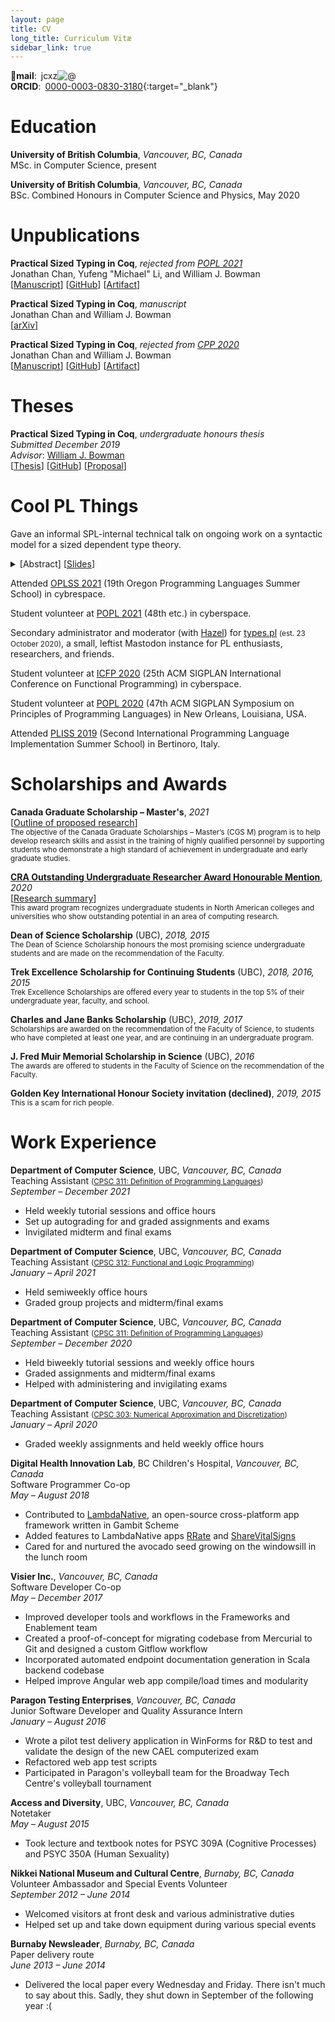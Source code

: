 ```yaml
---
layout: page
title: CV
long_title: Curriculum Vitæ
sidebar_link: true
---
```


**📧mail**: <span class="jcxz">jcxz<img alt="&commat;" style="display: inline"/></span>
<br/>
**ORCID**: [0000-0003-0830-3180](https://orcid.org/0000-0003-0830-3180){:target="_blank"}

# Education

**University of British Columbia**, *Vancouver, BC, Canada*
<br/>
MSc. in Computer Science, present

**University of British Columbia**, *Vancouver, BC, Canada*
<br/>
BSc. Combined Honours in Computer Science and Physics, May 2020

# Unpublications

**Practical Sized Typing in Coq**, *rejected from [POPL 2021](https://popl21.sigplan.org/track/POPL-2021-research-papers)*
<br/>
Jonathan Chan, Yufeng "Michael" Li, and William J. Bowman
<br/>
[[Manuscript](/assets/pdfs/pstc-popl2021.pdf)] [[GitHub](https://github.com/ionathanch/coq/releases/tag/V8.12%2Bsized)] [[Artifact](https://doi.org/10.5281/zenodo.3937941)]

**Practical Sized Typing in Coq**, *manuscript*
<br/>
Jonathan Chan and William J. Bowman
<br/>
[[arXiv](https://arxiv.org/abs/1912.05601)]

**Practical Sized Typing in Coq**, *rejected from [CPP 2020](https://popl20.sigplan.org/home/CPP-2020)*
<br/>
Jonathan Chan and William J. Bowman
<br/>
[[Manuscript](/assets/pdfs/pstc-cpp2020.pdf)] [[GitHub](https://github.com/ionathanch/coq/releases/tag/v0.1.0)] [[Artifact](https://doi.org/10.5281/zenodo.3516517)]

# Theses

**Practical Sized Typing in Coq**, *undergraduate honours thesis*
<br/>
*Submitted December 2019*
<br/>
*Advisor*: [William J. Bowman](https://www.williamjbowman.com/)
<br/>
[[Thesis](/assets/pdfs/bsc-thesis.pdf)] [[GitHub](https://github.com/ionathanch/coq/tree/dev)] [[Proposal](/assets/pdfs/bsc-proposal.pdf)]

# Cool PL Things

<span id="sized-model"></span>
Gave an informal SPL-internal technical talk on ongoing work on a syntactic model for a sized dependent type theory.
<details>
  <summary>[<a>Abstract</a>] [<a href="/assets/pdfs/sized-types-syntactic-model.pdf">Slides</a>]</summary>
  <blockquote>
  Dependent type theories used in modern proof assistants usually require termination of recursive functions for logical consistency. In Coq, for instance, termination checking is done using a syntactic guard predicate, but it is delicate and restrictive, preventing users from writing some obviously-terminating functions. A more robust type-based alternative for termination checking is sized types, where inductive types are annotated with sizes, and recursive functions are guaranteed to terminate if recursive calls occur on inductives with smaller sizes.
  <br>
  We have been working on proving the consistency of a (higher-order, inflationary) sized dependent type system via a type-preserving translation (that is, a syntactic model) to extensional CIC, which is known to be consistent. However, we've encountered a few problems along the way that threaten the viability of such a translation. In this talk, I give an overview of how this translation works, and the unsolved problems of a) the infinite size in our type system and b) universe levels in our model.
  </blockquote>
</details>

Attended [OPLSS 2021](https://www.cs.uoregon.edu/research/summerschool/summer21/) (19th Oregon Programming Languages Summer School) in cybrespace.

Student volunteer at [POPL 2021](https://popl21.sigplan.org/) (48th etc.) in cyberspace.

Secondary administrator and moderator (with [Hazel](https://knightsofthelambdacalcul.us/)) for [types.pl](https://types.pl/) <small>(est. 23 October 2020)</small>, a small, leftist Mastodon instance for PL enthusiasts, researchers, and friends.

Student volunteer at [ICFP 2020](https://icfp20.sigplan.org/) (25th ACM SIGPLAN International Conference on Functional Programming) in cyberspace.

Student volunteer at [POPL 2020](https://popl20.sigplan.org/) (47th ACM SIGPLAN Symposium on Principles of Programming Languages) in New Orleans, Louisiana, USA.

Attended [PLISS 2019](https://pliss2019.github.io/) (Second International Programming Language Implementation Summer School) in Bertinoro, Italy.

# Scholarships and Awards

**Canada Graduate Scholarship – Master's**, *2021*
<br/>
[[Outline of proposed research](/assets/pdfs/cgs-m-proposal.pdf)]
<br/>
<small>The objective of the Canada Graduate Scholarships – Master’s (CGS M) program is to help develop research skills and assist in the training of highly qualified personnel by supporting students who demonstrate a high standard of achievement in undergraduate and early graduate studies.</small>

[**CRA Outstanding Undergraduate Researcher Award Honourable Mention**](https://cra.org/about/awards/outstanding-undergraduate-researcher-award/#2020), *2020*
<br />
[[Research summary](/assets/pdfs/bsc-summary.pdf)]
<br/>
<small>This award program recognizes undergraduate students in North American colleges and universities who show outstanding potential in an area of computing research.</small>

**Dean of Science Scholarship** (UBC), *2018, 2015*
<br/>
<small>The Dean of Science Scholarship honours the most promising science undergraduate students and are made on the recommendation of the Faculty.</small>

**Trek Excellence Scholarship for Continuing Students** (UBC), *2018, 2016, 2015*
<br/>
<small>Trek Excellence Scholarships are offered every year to students in the top 5% of their undergraduate year, faculty, and school.</small>

**Charles and Jane Banks Scholarship** (UBC), *2019, 2017*
<br/>
<small>Scholarships are awarded on the recommendation of the Faculty of Science, to students who have completed at least one year, and are continuing in an undergraduate program.</small>

**J. Fred Muir Memorial Scholarship in Science** (UBC), *2016*
<br/>
<small>The awards are offered to students in the Faculty of Science on the recommendation of the Faculty.</small>

**Golden Key International Honour Society invitation (declined)**, *2019, 2015*
<br/>
<small>This is a scam for rich people.</small>

# Work Experience

**Department of Computer Science**, UBC, *Vancouver, BC, Canada*
<br/>
Teaching Assistant <small>([CPSC 311: Definition of Programming Languages](https://www.students.cs.ubc.ca/~cs-311/2021W1/))</small>
<br/>
*September – December 2021*
* Held weekly tutorial sessions and office hours
* Set up autograding for and graded assignments and exams
* Invigilated midterm and final exams

**Department of Computer Science**, UBC, *Vancouver, BC, Canada*
<br/>
Teaching Assistant <small>([CPSC 312: Functional and Logic Programming](https://www.cs.ubc.ca/~poole/cs312/2021/))</small>
<br/>
*January – April 2021*
* Held semiweekly office hours
* Graded group projects and midterm/final exams

**Department of Computer Science**, UBC, *Vancouver, BC, Canada*
<br/>
Teaching Assistant <small>([CPSC 311: Definition of Programming Languages](https://www.students.cs.ubc.ca/~cs-311/2020W1/))</small>
<br/>
*September – December 2020*
* Held biweekly tutorial sessions and weekly office hours
* Graded assignments and midterm/final exams
* Helped with administering and invigilating exams

**Department of Computer Science**, UBC, *Vancouver, BC, Canada*
<br/>
Teaching Assistant <small>([CPSC 303: Numerical Approximation and Discretization](https://www.cs.ubc.ca/~jf/courses/303.S2020/index.html))</small>
<br/>
*January – April 2020*
* Graded weekly assignments and held weekly office hours

**Digital Health Innovation Lab**, BC Children's Hospital, *Vancouver, BC, Canada*
<br/>
Software Programmer Co-op
<br/>
*May – August 2018*
* Contributed to [LambdaNative](https://github.com/part-cw/lambdanative), an open-source cross-platform app framework written in Gambit Scheme
* Added features to LambdaNative apps [RRate](https://github.com/part-cw/LNhealth) and [ShareVitalSigns](https://github.com/part-cw/sharevitalsigns)
* Cared for and nurtured the avocado seed growing on the windowsill in the lunch room

**Visier Inc.**, *Vancouver, BC, Canada*
<br/>
Software Developer Co-op
<br/>
*May – December 2017*
* Improved developer tools and workflows in the Frameworks and Enablement team
* Created a proof-of-concept for migrating codebase from Mercurial to Git and designed a custom Gitflow workflow
* Incorporated automated endpoint documentation generation in Scala backend codebase
* Helped improve Angular web app compile/load times and modularity

**Paragon Testing Enterprises**, *Vancouver, BC, Canada*
<br/>
Junior Software Developer and Quality Assurance Intern
<br/>
*January – August 2016*
* Wrote a pilot test delivery application in WinForms for R&D to test and validate the design of the new CAEL computerized exam
* Refactored web app test scripts
* Participated in Paragon's volleyball team for the Broadway Tech Centre's volleyball tournament

**Access and Diversity**, UBC, *Vancouver, BC, Canada*
<br/>
Notetaker
<br/>
*May – August 2015*
* Took lecture and textbook notes for PSYC 309A (Cognitive Processes) and PSYC 350A (Human Sexuality)

**Nikkei National Museum and Cultural Centre**, *Burnaby, BC, Canada*
<br/>
Volunteer Ambassador and Special Events Volunteer
<br/>
*September 2012 – June 2014*
* Welcomed visitors at front desk and various administrative duties
* Helped set up and take down equipment during various special events

**Burnaby Newsleader**, *Burnaby, BC, Canada*
<br/>
Paper delivery route
<br/>
*June 2013 – June 2014*
* Delivered the local paper every Wednesday and Friday. There isn't much to say about this. Sadly, they shut down in September of the following year :(
